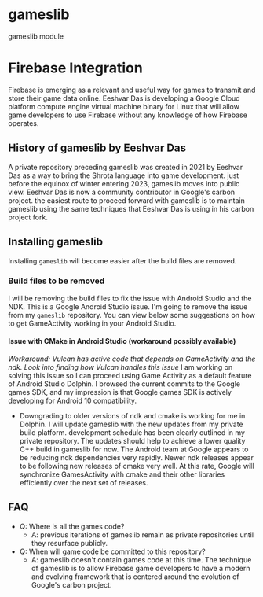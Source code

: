 # gameslib
gameslib module 
# Firebase Integration
Firebase is emerging as a relevant and useful
way for games to transmit and store their game data online.
Eeshvar Das is developing a Google Cloud platform compute engine virtual machine 
binary for Linux that 
will allow game developers
to use Firebase without any knowledge of how Firebase operates.
## History of gameslib by Eeshvar Das
A private repository preceding gameslib was created in 2021 by Eeshvar Das 
as a way to bring the Shrota language into game development.
just before the equinox of winter entering 2023,
gameslib moves into public view.
Eeshvar Das is now a community contributor in Google's carbon project.
the easiest route to proceed forward with gameslib
is to maintain gameslib
using the same techniques
that Eeshvar Das
is using in his carbon project fork.
## Installing gameslib
Installing `gameslib` will become easier after the build files are removed.
### Build files to be removed
I will be removing the build files to fix the issue with Android Studio and the NDK.
This is a Google Android Studio issue.
I'm going to remove the issue from my `gameslib` repository.
You can view below some suggestions on how to get GameActivity working in your Android Studio.

#### Issue with CMake in Android Studio (workaround possibly available)
*Workaround:
Vulcan has active code that depends on GameActivity and the ndk.
Look into finding how Vulcan handles this issue*
I am working on solving this issue so I can proceed using Game Activity
as a default feature of Android Studio Dolphin.
I browsed the current commits to the Google games SDK,
and my impression is that Google games SDK is actively 
developing for Android 10 compatibility.
- Downgrading to older versions of ndk and cmake is working for me in Dolphin.
I will update gameslib with the new updates from my private build platform.
development schedule has been clearly outlined in my private repository.
The updates should help to achieve a lower quality C++ build in gameslib for now.
The Android team at Google appears to be reducing ndk dependencies very rapidly.
Newer ndk releases appear to be following new releases of cmake very well.
At this rate, Google will synchronize GamesActivity with cmake and their other libraries efficiently over the next set of releases.
## FAQ
- Q: Where is all the games code?
  - A: previous iterations of gameslib remain as private repositories
until they resurface publicly.
- Q: When will game code be committed to this repository?
  - A: gameslib doesn't contain games code at this time.
The technique of gameslib is to 
allow Firebase game developers 
to have a modern and evolving framework
that is centered around
the evolution of Google's carbon project.
